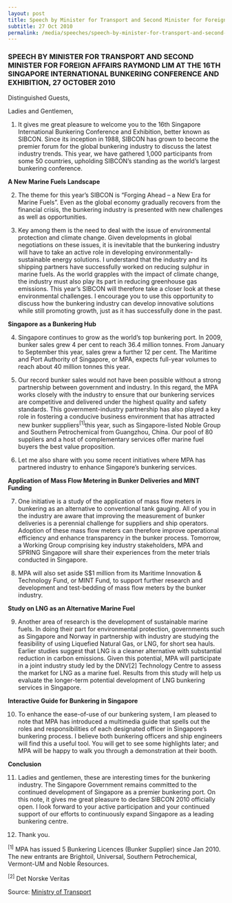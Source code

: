 ```yaml
---
layout: post
title: Speech by Minister for Transport and Second Minister for Foreign Affairs Raymond Lim at the 16th Singapore International Bunkering Conference and Exhibition, 27 October 2010
subtitle: 27 Oct 2010
permalink: /media/speeches/speech-by-minister-for-transport-and-second-minister-for-foreign-affairs-raymond-lim-at-the-16th-singapore-international-bunkering-conference-and-exhibition-27-october-2010
---
```


### SPEECH BY MINISTER FOR TRANSPORT AND SECOND MINISTER FOR FOREIGN AFFAIRS RAYMOND LIM AT THE 16TH SINGAPORE INTERNATIONAL BUNKERING CONFERENCE AND EXHIBITION, 27 OCTOBER 2010

Distinguished Guests,

Ladies and Gentlemen,

1. It gives me great pleasure to welcome you to the 16th Singapore International Bunkering Conference and Exhibition, better known as SIBCON. Since its inception in 1988, SIBCON has grown to become the premier forum for the global bunkering industry to discuss the latest industry trends. This year, we have gathered 1,000 participants from some 50 countries, upholding SIBCON’s standing as the world’s largest bunkering conference.

**A New Marine Fuels Landscape**

2. The theme for this year’s SIBCON is “Forging Ahead – a New Era for Marine Fuels”. Even as the global economy gradually recovers from the financial crisis, the bunkering industry is presented with new challenges as well as opportunities.

3. Key among them is the need to deal with the issue of environmental protection and climate change. Given developments in global negotiations on these issues, it is inevitable that the bunkering industry will have to take an active role in developing environmentally-sustainable energy solutions. I understand that the industry and its shipping partners have successfully worked on reducing sulphur in marine fuels. As the world grapples with the impact of climate change, the industry must also play its part in reducing greenhouse gas emissions. This year’s SIBCON will therefore take a closer look at these environmental challenges. I encourage you to use this opportunity to discuss how the bunkering industry can develop innovative solutions while still promoting growth, just as it has successfully done in the past.

**Singapore as a Bunkering Hub**

4. Singapore continues to grow as the world’s top bunkering port. In 2009, bunker sales grew 4 per cent to reach 36.4 million tonnes. From January to September this year, sales grew a further 12 per cent. The Maritime and Port Authority of Singapore, or MPA, expects full-year volumes to reach about 40 million tonnes this year.

5. Our record bunker sales would not have been possible without a strong partnership between government and industry. In this regard, the MPA works closely with the industry to ensure that our bunkering services are competitive and delivered under the highest quality and safety standards. This government-industry partnership has also played a key role in fostering a conducive business environment that has attracted new bunker suppliers<sup>[1]</sup>this year, such as Singapore-listed Noble Group and Southern Petrochemical from Guangzhou, China. Our pool of 80 suppliers and a host of complementary services offer marine fuel buyers the best value proposition.

6. Let me also share with you some recent initiatives where MPA has partnered industry to enhance Singapore’s bunkering services.

**Application of Mass Flow Metering in Bunker Deliveries and MINT Funding**

7. One initiative is a study of the application of mass flow meters in bunkering as an alternative to conventional tank gauging. All of you in the industry are aware that improving the measurement of bunker deliveries is a perennial challenge for suppliers and ship operators. Adoption of these mass flow meters can therefore improve operational efficiency and enhance transparency in the bunker process. Tomorrow, a Working Group comprising key industry stakeholders, MPA and SPRING Singapore will share their experiences from the meter trials conducted in Singapore.

8. MPA will also set aside S$1 million from its Maritime Innovation & Technology Fund, or MINT Fund, to support further research and development and test-bedding of mass flow meters by the bunker industry.

**Study on LNG as an Alternative Marine Fuel**

9. Another area of research is the development of sustainable marine fuels. In doing their part for environmental protection, governments such as Singapore and Norway in partnership with industry are studying the feasibility of using Liquefied Natural Gas, or LNG, for short sea hauls. Earlier studies suggest that LNG is a cleaner alternative with substantial reduction in carbon emissions. Given this potential, MPA will participate in a joint industry study led by the DNV[2] Technology Centre to assess the market for LNG as a marine fuel. Results from this study will help us evaluate the longer-term potential development of LNG bunkering services in Singapore.

**Interactive Guide for Bunkering in Singapore**

10. To enhance the ease-of-use of our bunkering system, I am pleased to note that MPA has introduced a multimedia guide that spells out the roles and responsibilities of each designated officer in Singapore’s bunkering process. I believe both bunkering officers and ship engineers will find this a useful tool. You will get to see some highlights later; and MPA will be happy to walk you through a demonstration at their booth.

**Conclusion**

11. Ladies and gentlemen, these are interesting times for the bunkering industry. The Singapore Government remains committed to the continued development of Singapore as a premier bunkering port. On this note, it gives me great pleasure to declare SIBCON 2010 officially open. I look forward to your active participation and your continued support of our efforts to continuously expand Singapore as a leading bunkering centre.

12. Thank you.

<sup>[1]</sup> MPA has issued 5 Bunkering Licences (Bunker Supplier) since Jan 2010. The new entrants are Brightoil, Universal, Southern Petrochemical, Vermont-UM and Noble Resources.

<sup>[2]</sup> Det Norske Veritas

Source: [<a href="https://www.mot.gov.sg/" target="_blank">Ministry of Transport</a>](https://www.mot.gov.sg/)